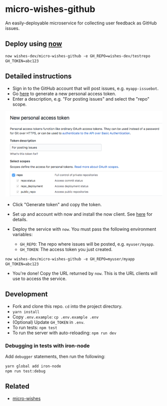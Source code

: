 # micro-wishes-github

An easily-deployable microservice for collecting user feedback as GitHub issues.

## Deploy using [now](https://zeit.co/now)

```
now wishes-dev/micro-wishes-github -e GH_REPO=wishes-dev/testrepo GH_TOKEN=abc123
```

## Detailed instructions

- Sign in to the GitHub account that will post issues, e.g. `myapp-issuebot`.
- Go [here](https://github.com/settings/tokens/new) to generate a new personal access token.
- Enter a description, e.g. "For posting issues" and select the "repo" scope.

![](media/personal-access-token.png)

- Click "Generate token" and copy the token.

- Set up and account with now and install the now client. See [here](https://zeit.co/now) for details.
- Deploy the service with `now`. You must pass the following environment variables:
  - `GH_REPO`: The repo where issues will be posted, e.g. `myuser/myapp`.
  - `GH_TOKEN`: The access token you just created.

```
now wishes-dev/micro-wishes-github -e GH_REPO=myuser/myapp GH_TOKEN=abc123
```

- You're done! Copy the URL returned by `now`. This is the URL clients will use to access the service.

## Development

* Fork and clone this repo. `cd` into the project directory.
* `yarn install`
* Copy `.env.example`: `cp .env.example .env`
* (Optional) Update `GH_TOKEN` in `.env`.
* To run tests: `npm test`
* To run the server with auto-reloading: `npm run dev`

### Debugging in tests with iron-node

Add `debugger` statements, then run the following:

```
yarn global add iron-node
npm run test:debug
```

## Related

- [micro-wishes](https://github.com/wishesjs/micro-wishes)
